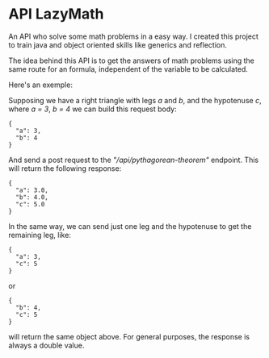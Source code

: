 # API LazyMath

An API who solve some math problems in a easy way. I created this project to train java and object oriented skills like generics and reflection.

The idea behind this API is to get the answers of math problems using the same route for an formula, independent of the variable to be calculated.

Here's an exemple:

Supposing we have a right triangle with legs *a* and *b*, and the hypotenuse *c*, where *a = 3*, *b = 4* we can build this request body:
  
    {
      "a": 3,
      "b": 4
    }

And send a post request to the *"/api/pythagorean-theorem"* endpoint. This will return the following response:

    {
      "a": 3.0,
      "b": 4.0,
      "c": 5.0
    }

In the same way, we can send just one leg and the hypotenuse to get the remaining leg, like:

    {
      "a": 3,
      "c": 5
    }

or

    {
      "b": 4,
      "c": 5
    }

will return the same object above.
For general purposes, the response is always a double value.
